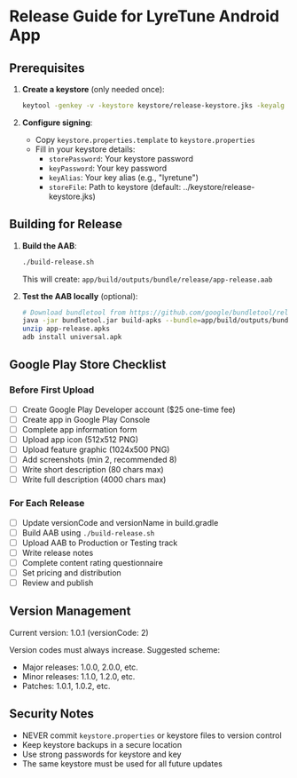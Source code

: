 # Release Guide for LyreTune Android App

## Prerequisites

1. **Create a keystore** (only needed once):
   ```bash
   keytool -genkey -v -keystore keystore/release-keystore.jks -keyalg RSA -keysize 2048 -validity 10000 -alias lyretune
   ```

2. **Configure signing**:
   - Copy `keystore.properties.template` to `keystore.properties`
   - Fill in your keystore details:
     - `storePassword`: Your keystore password
     - `keyPassword`: Your key password
     - `keyAlias`: Your key alias (e.g., "lyretune")
     - `storeFile`: Path to keystore (default: ../keystore/release-keystore.jks)

## Building for Release

1. **Build the AAB**:
   ```bash
   ./build-release.sh
   ```

   This will create: `app/build/outputs/bundle/release/app-release.aab`

2. **Test the AAB locally** (optional):
   ```bash
   # Download bundletool from https://github.com/google/bundletool/releases
   java -jar bundletool.jar build-apks --bundle=app/build/outputs/bundle/release/app-release.aab --output=app-release.apks --mode=universal
   unzip app-release.apks
   adb install universal.apk
   ```

## Google Play Store Checklist

### Before First Upload
- [ ] Create Google Play Developer account ($25 one-time fee)
- [ ] Create app in Google Play Console
- [ ] Complete app information form
- [ ] Upload app icon (512x512 PNG)
- [ ] Upload feature graphic (1024x500 PNG)
- [ ] Add screenshots (min 2, recommended 8)
- [ ] Write short description (80 chars max)
- [ ] Write full description (4000 chars max)

### For Each Release
- [ ] Update versionCode and versionName in build.gradle
- [ ] Build AAB using `./build-release.sh`
- [ ] Upload AAB to Production or Testing track
- [ ] Write release notes
- [ ] Complete content rating questionnaire
- [ ] Set pricing and distribution
- [ ] Review and publish

## Version Management

Current version: 1.0.1 (versionCode: 2)

Version codes must always increase. Suggested scheme:
- Major releases: 1.0.0, 2.0.0, etc.
- Minor releases: 1.1.0, 1.2.0, etc.
- Patches: 1.0.1, 1.0.2, etc.

## Security Notes

- NEVER commit `keystore.properties` or keystore files to version control
- Keep keystore backups in a secure location
- Use strong passwords for keystore and key
- The same keystore must be used for all future updates